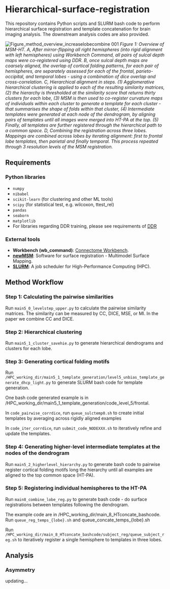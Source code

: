 # Hierarchical-surface-registration

This repository contains Python scripts and SLURM bash code to perform hierarchical surface registration and template concatenation for brain imaging analysis. The downstream analysis codes are also provided.

![‎Figure_method_overview_increaselobecombine ‎001](https://github.com/user-attachments/assets/79727233-467d-43a3-a897-62d68fc70801)
*Figure 1: Overview of MSM-HT. A, After mirror-flipping all right hemispheres (into rigid alignment with left hemispheres) using Workbench Command, all pairs of sulcal depth maps were co-registered using DDR. B, once sulcal depth maps are coarsely aligned, the overlap of cortical folding patterns, for each pair of hemispheres, are separately assessed for each of the frontal, parieto-occipital, and temporal lobes - using a combination of dice overlap and cross-correlation. C, Hierarchical alignment in steps. (1) Agglomerative hierarchical clustering is applied to each of the resulting similarity matrices, (2) the hierarchy is thresholded at the similarity score that returns thirty clusters for each lobe, (3) MSM is then used to co-register curvature maps of individuals within each cluster to generate a template for each cluster - that summarises the shape of folds within that cluster, (4) Intermediate templates were generated at each node of the dendrogram, by aligning pairs of templates until all images were merged into HT-PA at the top. (5) Finally, all templates are further registered through the hierarchical path to a common space. D, Combining the registration across three lobes. Mappings are combined across lobes by iterating alignment: first to frontal lobe templates, then parietal and finally temporal. This process repeated through 3 resolution levels of the MSM registration.*

## Requirements

### Python libraries
 - `numpy`
 - `nibabel`
 - `scikit-learn` (for clustering and other ML tools)
 - `scipy` (for statistical test, e.g. wilcoxon, ttest_rel)
 - `pandas`
 - `seaborn`
 - `matplotlib`
 - For libraries regarding DDR training, please see requirements of [DDR](https://github.com/mohamedasuliman/DDR)

### External tools
- **Workbench (wb_command)**: [Connectome Workbench](https://www.humanconnectome.org/software/connectome-workbench).
- **[newMSM](https://github.com/rbesenczi/newMSM)**: Software for surface registration - Multimodel Surface Mapping.
- **[SLURM](https://slurm.schedmd.com/overview.html)**: A job scheduler for High-Performance Computing (HPC).

## Method Workflow

### Step 1: Calculating the pairwise similarities
Run `main5_0_levelstep_upper.py` to calculate the pairwise similarity matrices. The similarity can be measured by CC, DICE, MSE, or  MI. In the paper we combine CC and DICE.

### Step 2: Hierarchical clustering
Run `main5_1_cluster_savehie.py` to generate hierarchical dendrograms and clusters for each lobe.

### Step 3: Generating cortical folding motifs
Run `/HPC_working_dir/main5_1_template_generation/level5_unbias_template_generate_dhcp_light.py` to generate SLURM bash code for template generation.

One bash code generated example is in /HPC_working_dir/main5_1_template_generation/code_level_5/frontal.

In `code_pairwise_corrdice`, run `queue_sulctemp0.sh` to create initial templates by averaging across rigidly aligned examples

In `code_iter_corrdice`, run `submit_code_NODEXXX.sh` to iteratively refine and update the templates. 

### Step 4: Generating higher-level intermediate templates at the nodes of the dendrogram
Run `main5_2_higherlevel_hierarchy.py` to generate bash code to pairwise register cortical folding motifs long the hierarchy until all examples are aligned to the top common space (HT-PA).

### Step 5: Registering individual hemispheres to the HT-PA
Run `main8_combine_lobe_reg.py` to generate bash code - do surface registrations between templates following the dendrogram.

The example code are in /HPC_working_dir/main_8_HTconcate_bashcode. Run `queue_reg_temps_{lobe}.sh` and queue_concate_temps_{lobe}.sh

Run `/HPC_working_dir/main_8_HTconcate_bashcode/subject_reg/queue_subject_reg.sh` to iteratively register a single hemisphere to templates in three lobes.

## Analysis

### Asymmetry

updating...




